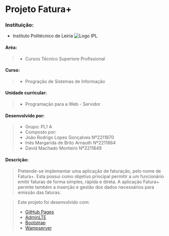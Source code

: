 # Projeto Fatura+ 
### Instituição:
- Instituto Politécnico de Leiria 
![Logo IPL](https://www.ipleiria.pt/wp-content/uploads/2022/04/estg_h.svg)
#### Aréa:
>- Cursos Técnico Superiore Profissional
#### Curso:
>- Progração de Sistemas de Informação
#### Unidade curricular:
>- Programação para a Web - Servidor
#### Desenvolvido por:
>- Grupo: PL1 A
>- Composto por:
>  - João Rodrigo Lopes Gonçalves Nº2211870
>  - Inês Margarida de Brito Arnauth Nº2211884
>   - David Machado Monteiro Nº2211849
#### Descrição:
> Pretende-se implementar uma aplicação de faturação, pelo nome de Fatura+. 
Esta possui como objetivo principal permitir a um funcionário emitir faturas de forma simples, rápida e direta. 
> A aplicação Fatura+ permite também a inserção e gestão dos dados necessários para emissão
das faturas.

> Este projeto foi desenvolvido com:
> - [GitHub Pages](https://pages.github.com/)
> - [AdminLTE](https://adminlte.io)
> - [Bootstrap](https://getbootstrap.com)
> - [Wampserver](https://www.wampserver.com/en/)

 
